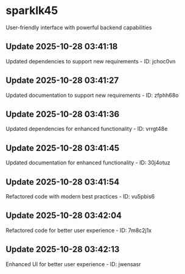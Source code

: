 # sparklk45
User-friendly interface with powerful backend capabilities

## Update 2025-10-28 03:41:18
Updated dependencies to support new requirements - ID: jchoc0vn


## Update 2025-10-28 03:41:27
Updated documentation to support new requirements - ID: zfphh68o


## Update 2025-10-28 03:41:36
Updated dependencies for enhanced functionality - ID: vrrgt48e


## Update 2025-10-28 03:41:45
Updated documentation for enhanced functionality - ID: 30j4otuz


## Update 2025-10-28 03:41:54
Refactored code with modern best practices - ID: vu5pbis6


## Update 2025-10-28 03:42:04
Refactored code for better user experience - ID: 7m8c2j1x


## Update 2025-10-28 03:42:13
Enhanced UI for better user experience - ID: jwensasr

